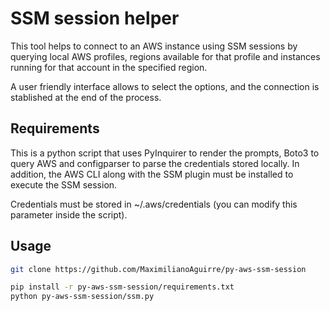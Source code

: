 # SSM session helper

This tool helps to connect to an AWS instance using SSM sessions by querying local AWS profiles, regions available for that profile and instances running for that account in the specified region. 

A user friendly interface allows to select the options, and the connection is stablished at the end of the process.

## Requirements

This is a python script that uses PyInquirer to render the prompts, Boto3 to query AWS and configparser to parse the credentials stored locally. In addition, the AWS CLI along with the SSM plugin must be installed to execute the SSM session.

Credentials must be stored in ~/.aws/credentials (you can modify this parameter inside the script).

## Usage

```bash
git clone https://github.com/MaximilianoAguirre/py-aws-ssm-session

pip install -r py-aws-ssm-session/requirements.txt
python py-aws-ssm-session/ssm.py
```
